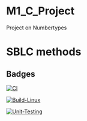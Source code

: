 # M1_C_Project
Project on Numbertypes

# SBLC methods
## Badges


[![CI](https://github.com/SreeLikitha/M1_C_Project/actions/workflows/main.yml/badge.svg)](https://github.com/SreeLikitha/M1_C_Project/actions/workflows/main.yml)

[![Build-Linux](https://github.com/SreeLikitha/M1_C_Project/actions/workflows/Build.yml/badge.svg)](https://github.com/SreeLikitha/M1_C_Project/actions/workflows/Build.yml)

[![Unit-Testing](https://github.com/SreeLikitha/M1_C_Project/actions/workflows/Unit.yml/badge.svg)](https://github.com/SreeLikitha/M1_C_Project/actions/workflows/Unit.yml)
